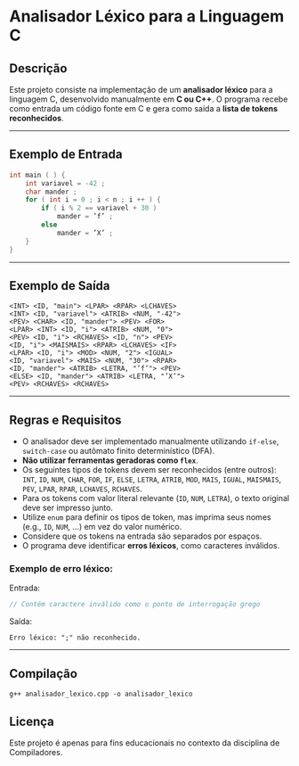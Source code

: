 # Analisador Léxico para a Linguagem C

## Descrição

Este projeto consiste na implementação de um **analisador léxico** para a linguagem C, desenvolvido manualmente em **C ou C++**. O programa recebe como entrada um código fonte em C e gera como saída a **lista de tokens reconhecidos**.

---

## Exemplo de Entrada

```c
int main ( ) {
    int variavel = -42 ;
    char mander ;
    for ( int i = 0 ; i < n ; i ++ ) {
        if ( i % 2 == variavel + 30 )
            mander = ’f’ ;
        else
            mander = ’X’ ;
    }
}
```

---

## Exemplo de Saída

```text
<INT> <ID, "main"> <LPAR> <RPAR> <LCHAVES>
<INT> <ID, "variavel"> <ATRIB> <NUM, "-42">
<PEV> <CHAR> <ID, "mander"> <PEV> <FOR>
<LPAR> <INT> <ID, "i"> <ATRIB> <NUM, "0">
<PEV> <ID, "i"> <RCHAVES> <ID, "n"> <PEV>
<ID, "i"> <MAISMAIS> <RPAR> <LCHAVES> <IF>
<LPAR> <ID, "i"> <MOD> <NUM, "2"> <IGUAL>
<ID, "variavel"> <MAIS> <NUM, "30"> <RPAR>
<ID, "mander"> <ATRIB> <LETRA, "’f’"> <PEV>
<ELSE> <ID, "mander"> <ATRIB> <LETRA, "’X’">
<PEV> <RCHAVES> <RCHAVES>
```

---

## Regras e Requisitos

- O analisador deve ser implementado manualmente utilizando `if-else`, `switch-case` ou autômato finito determinístico (DFA).
- **Não utilizar ferramentas geradoras como `flex`**.
- Os seguintes tipos de tokens devem ser reconhecidos (entre outros): `INT`, `ID`, `NUM`, `CHAR`, `FOR`, `IF`, `ELSE`, `LETRA`, `ATRIB`, `MOD`, `MAIS`, `IGUAL`, `MAISMAIS`, `PEV`, `LPAR`, `RPAR`, `LCHAVES`, `RCHAVES`.
- Para os tokens com valor literal relevante (`ID`, `NUM`, `LETRA`), o texto original deve ser impresso junto.
- Utilize `enum` para definir os tipos de token, mas imprima seus nomes (e.g., `ID`, `NUM`, ...) em vez do valor numérico.
- Considere que os tokens na entrada são separados por espaços.
- O programa deve identificar **erros léxicos**, como caracteres inválidos.

### Exemplo de erro léxico:

Entrada:
```c
// Contém caractere inválido como o ponto de interrogação grego
```

Saída:
```text
Erro léxico: ";" não reconhecido.
```
---

## Compilação
```
g++ analisador_lexico.cpp -o analisador_lexico
```

## Licença

Este projeto é apenas para fins educacionais no contexto da disciplina de Compiladores.
